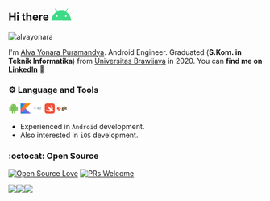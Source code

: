 ## Hi there <img alt="GIF" src="https://github.com/alvayonara/alvayonara/blob/main/android.gif" width="40px" />

<img src="https://github-readme-stats.vercel.app/api?username=alvayonara&show_icons=true&count_private=true&theme=vue&hide=issues,contribs&show_icons=true" alt="alvayonara" />

I'm <a href="https://alvayonara.com/">Alva Yonara Puramandya</a>. Android Engineer. Graduated (**S.Kom. in Teknik Informatika**) from [Universitas Brawijaya](https://ub.ac.id/) in 2020. You can **find me on [LinkedIn](https://www.linkedin.com/in/alva-yonara-puramandya/)**  👋

### :gear: Language and Tools 

<code><img height="20" src="https://raw.githubusercontent.com/github/explore/5c058a388828bb5fde0bcafd4bc867b5bb3f26f3/topics/android/android.png"></code>
<code><img height="20" src="https://raw.githubusercontent.com/github/explore/80688e429a7d4ef2fca1e82350fe8e3517d3494d/topics/kotlin/kotlin.png"></code>
<code><img height="20" src="https://raw.githubusercontent.com/github/explore/80688e429a7d4ef2fca1e82350fe8e3517d3494d/topics/java/java.png"></code>
<code><img height="20" src="https://raw.githubusercontent.com/github/explore/80688e429a7d4ef2fca1e82350fe8e3517d3494d/topics/swift/swift.png"></code>
<code><img height="20" src="https://raw.githubusercontent.com/github/explore/80688e429a7d4ef2fca1e82350fe8e3517d3494d/topics/git/git.png"></code>

* Experienced in `Android` development.
* Also interested in `iOS` development.

### :octocat: Open Source

[![Open Source Love](https://badges.frapsoft.com/os/v2/open-source.svg?v=103)](https://github.com/alvayonara) [![PRs Welcome](https://img.shields.io/badge/PRs-welcome-brightgreen.svg?style=flat&logo=github)](https://github.com/alvayonara/MealsFood)

<a href="https://github.com/alvayonara/MealsFood">
  <img align="left" src="https://github-readme-stats.vercel.app/api/pin/?username=alvayonara&repo=MealsFood" />
</a>
<a href="https://github.com/alvayonara/OpenWeatherApps">
  <img align="left" src="https://github-readme-stats.vercel.app/api/pin/?username=alvayonara&repo=OpenWeatherApps" />
</a>
<a href="https://github.com/alvayonara/MovieProject">
  <img align="left" src="https://github-readme-stats.vercel.app/api/pin/?username=alvayonara&repo=MovieProject" />
</a>
